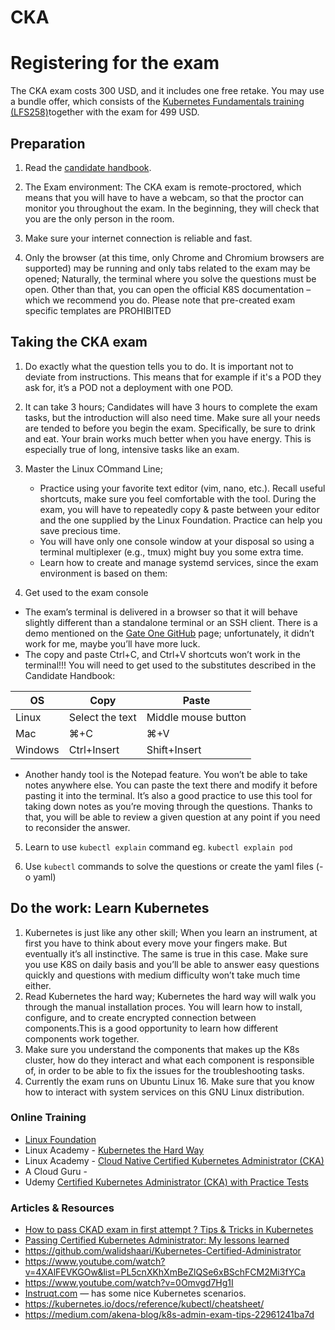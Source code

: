 # CKA

# Registering for the exam

The CKA exam costs 300 USD, and it includes one free retake. You may use a bundle offer, which consists of the [Kubernetes Fundamentals training (LFS258)](https://training.linuxfoundation.org/linux-courses/system-administration-training/kubernetes-fundamentals)together with the exam for 499 USD.

## Preparation

1. Read the [candidate handbook](https://www.cncf.io/certification/candidate-handbook).

2. The Exam environment: The CKA exam is remote-proctored, which means that you will have to have a webcam, so that the proctor can monitor you throughout the exam. In the beginning, they will check that you are the only person in the room.

3. Make sure your internet connection is reliable and fast.

4. Only the browser (at this time, only Chrome and Chromium browsers are supported) may be running and only tabs related to the exam may be opened; Naturally, the terminal where you solve the questions must be open. Other than that, you can open the official K8S documentation – which we recommend you do. Please note that pre-created exam specific templates are PROHIBITED

## Taking the CKA exam

1. Do exactly what the question tells you to do. It is important not to deviate from instructions. This means that for example if it's a POD they ask for, it’s a POD not a deployment with one POD.

2. It can take 3 hours; Candidates will have 3 hours to complete the exam tasks, but the introduction will also need time. Make sure all your needs are tended to before you begin the exam. Specifically, be sure to drink and eat. Your brain works much better when you have energy. This is especially true of long, intensive tasks like an exam.
3. Master the Linux COmmand Line;
   * Practice using your favorite text editor (vim, nano, etc.). Recall useful shortcuts, make sure you feel comfortable with the tool. During the exam, you will have to repeatedly copy & paste between your editor and the one supplied by the Linux Foundation. Practice can help you save precious time.
   * You will have only one console window at your disposal so using a terminal multiplexer (e.g., tmux) might buy you some extra time.
   * Learn how to create and manage systemd services, since the exam environment is based on them:


4. Get used to the exam console
  * The exam’s terminal is delivered in a browser so that it will behave slightly different than a standalone terminal or an SSH client. There is a demo mentioned on the [Gate One GitHub](https://github.com/liftoff/GateOne/blob/master/README.rst#demo) page; unfortunately, it didn’t work for me, maybe you’ll have more luck.
  * The copy and paste Ctrl+C, and Ctrl+V shortcuts won’t work in the terminal!!! You will need to get used to the substitutes described in the Candidate Handbook:
  
  | OS | Copy | Paste |
  | --- | ---| --- |
 | Linux | Select the text | Middle mouse button |
| Mac | ⌘+C | ⌘+V | 
| Windows | Ctrl+Insert | Shift+Insert |

 * Another handy tool is the Notepad feature. You won’t be able to take notes anywhere else. You can paste the text there and modify it before pasting it into the terminal. It’s also a good practice to use this tool for taking down notes as you’re moving through the questions. Thanks to that, you will be able to review a given question at any point if you need to reconsider the answer.

5. Learn to use `kubectl explain` command eg. `kubectl explain pod`

6. Use `kubectl` commands to solve the questions or create the yaml files (-o yaml)

## Do the work: Learn Kubernetes

1. Kubernetes is just like any other skill; When you learn an instrument, at first you have to think about every move your fingers make. But eventually it’s all instinctive. The same is true in this case. Make sure you use K8S on daily basis and you’ll be able to answer easy questions quickly and questions with medium difficulty won’t take much time either.
2. Read Kubernetes the hard way; Kubernetes the hard way will walk you through the manual installation proces. You will learn how to install, configure, and to create encrypted connection between components.This is a good opportunity to learn how different components work together.
3. Make sure you understand the components that makes up the K8s cluster, how do they interact and what each component is responsible of, in order to be able to fix the issues for the troubleshooting tasks.
4. Currently the exam runs on Ubuntu Linux 16. Make sure that you know how to interact with system services on this GNU Linux distribution.

### Online Training
* [Linux Foundation](https://training.linuxfoundation.org/training/kubernetes-fundamentals/)
* Linux Academy - [Kubernetes the Hard Way](https://linuxacademy.com/course/kubernetes-the-hard-way/)
* Linux Academy - [Cloud Native Certified Kubernetes Administrator (CKA)](https://linuxacademy.com/cp/modules/view/id/327)
* A Cloud Guru - 
* Udemy [Certified Kubernetes Administrator (CKA) with Practice Tests](https://www.udemy.com/course/certified-kubernetes-administrator-with-practice-tests)

### Articles & Resources
* [How to pass CKAD exam in first attempt ? Tips & Tricks in Kubernetes](https://medium.com/@nikhilagrawal577/how-to-pass-ckad-exam-in-1st-attempt-tips-tricks-in-k8s-9e14477699ca)
* [Passing Certified Kubernetes Administrator: My lessons learned](https://medium.com/faun/passing-certified-kubernetes-administrator-exam-tips-d5107d8e3e7b)
* https://github.com/walidshaari/Kubernetes-Certified-Administrator
* https://www.youtube.com/watch?v=4XAlFEVKGOw&list=PL5cnXKhXmBeZlQSe6xBSchFCM2Mi3fYCa
* https://www.youtube.com/watch?v=0Omvgd7Hg1I
* [Instruqt.com](https://play.instruqt.com/public) — has some nice Kubernetes scenarios.
* https://kubernetes.io/docs/reference/kubectl/cheatsheet/
* https://medium.com/akena-blog/k8s-admin-exam-tips-22961241ba7d
